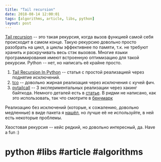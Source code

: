 ```yaml
---
title: "Tail recursion"
date: 2018-08-14 12:00:01
tags: [algorithms, article, libs, python]
layout: post
---
```


[Tail recursion](https://bit.ly/2w601IW) -- это такая рекурсия, когда вызов функцией самой себя происходит в самом конце. Такую рекурсию довольно просто разобрать на цикл, а циклы эффективнее по памяти, т.к. не требуют хранить и раскручивать весь стэк вызовов. Многие языки программирования имеют встроенную оптимизацию для такой рекурсии. Python -- нет, но написать её крайне просто.

1. [Tail Recursion In Python](https://chrispenner.ca/posts/python-tail-recursion) -- статья с простой реализацией через поднятие исключений.
2. [tco](https://github.com/baruchel/tco) -- довольно жирная реализация через исключения с кучей фич.
3. [pytailcall](https://github.com/mynameisfiber/pytailcall) -- 3 экспериментальных реализации через хакинг байткода. Немного деталей есть в [статье](https://blog.fastforwardlabs.com/2015/04/23/bytecode-hacking-for-great-justice.html). В ридми не написано, как это использовать, так что смотрите в [бенчмарк](https://github.com/mynameisfiber/pytailcall/blob/master/pytailcall/benchmark.py#L34)

Реализацию без исключений (которые, к сожалению, довольно медленные) в виде пакета я [нашёл](https://github.com/ac1235/python-tailrec/blob/master/tailrec.py), но лучше её не используйте, в ней есть некоторые проблемы.

Хвостовая рекурсия -- кейс редкий, но довольно интересный, да. Have a fun :)

# python #libs #article #algorithms
